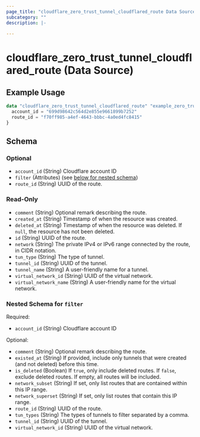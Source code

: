 ```yaml
---
page_title: "cloudflare_zero_trust_tunnel_cloudflared_route Data Source - Cloudflare"
subcategory: ""
description: |-
  
---
```


# cloudflare_zero_trust_tunnel_cloudflared_route (Data Source)



## Example Usage

```terraform
data "cloudflare_zero_trust_tunnel_cloudflared_route" "example_zero_trust_tunnel_cloudflared_route" {
  account_id = "699d98642c564d2e855e9661899b7252"
  route_id = "f70ff985-a4ef-4643-bbbc-4a0ed4fc8415"
}
```

<!-- schema generated by tfplugindocs -->
## Schema

### Optional

- `account_id` (String) Cloudflare account ID
- `filter` (Attributes) (see [below for nested schema](#nestedatt--filter))
- `route_id` (String) UUID of the route.

### Read-Only

- `comment` (String) Optional remark describing the route.
- `created_at` (String) Timestamp of when the resource was created.
- `deleted_at` (String) Timestamp of when the resource was deleted. If `null`, the resource has not been deleted.
- `id` (String) UUID of the route.
- `network` (String) The private IPv4 or IPv6 range connected by the route, in CIDR notation.
- `tun_type` (String) The type of tunnel.
- `tunnel_id` (String) UUID of the tunnel.
- `tunnel_name` (String) A user-friendly name for a tunnel.
- `virtual_network_id` (String) UUID of the virtual network.
- `virtual_network_name` (String) A user-friendly name for the virtual network.

<a id="nestedatt--filter"></a>
### Nested Schema for `filter`

Required:

- `account_id` (String) Cloudflare account ID

Optional:

- `comment` (String) Optional remark describing the route.
- `existed_at` (String) If provided, include only tunnels that were created (and not deleted) before this time.
- `is_deleted` (Boolean) If `true`, only include deleted routes. If `false`, exclude deleted routes. If empty, all routes will be included.
- `network_subset` (String) If set, only list routes that are contained within this IP range.
- `network_superset` (String) If set, only list routes that contain this IP range.
- `route_id` (String) UUID of the route.
- `tun_types` (String) The types of tunnels to filter separated by a comma.
- `tunnel_id` (String) UUID of the tunnel.
- `virtual_network_id` (String) UUID of the virtual network.


